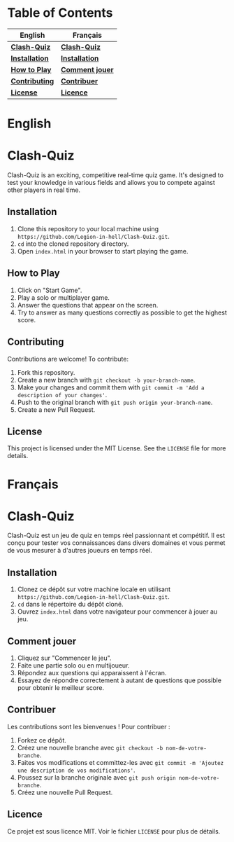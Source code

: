 # Table of Contents

| English                           | Français                            |
| --------------------------------- | ----------------------------------- |
| **[Clash-Quiz](#clash-quiz)**     | **[Clash-Quiz](#clash-quiz-1)**     |
| **[Installation](#installation)** | **[Installation](#installation-1)** |
| **[How to Play](#how-to-play)**   | **[Comment jouer](#comment-jouer)** |
| **[Contributing](#contributing)** | **[Contribuer](#contribuer)**       |
| **[License](#license)**           | **[Licence](#licence)**             |

# English

# Clash-Quiz

Clash-Quiz is an exciting, competitive real-time quiz game. It's designed to test your knowledge in various fields and allows you to compete against other players in real time.

## Installation

1. Clone this repository to your local machine using `https://github.com/Legion-in-hell/Clash-Quiz.git`.
2. `cd` into the cloned repository directory.
3. Open `index.html` in your browser to start playing the game.

## How to Play

1. Click on "Start Game".
2. Play a solo or multiplayer game.
3. Answer the questions that appear on the screen.
4. Try to answer as many questions correctly as possible to get the highest score.

## Contributing

Contributions are welcome! To contribute:

1. Fork this repository.
2. Create a new branch with `git checkout -b your-branch-name`.
3. Make your changes and commit them with `git commit -m 'Add a description of your changes'`.
4. Push to the original branch with `git push origin your-branch-name`.
5. Create a new Pull Request.

## License

This project is licensed under the MIT License. See the `LICENSE` file for more details.

# Français

# Clash-Quiz

Clash-Quiz est un jeu de quiz en temps réel passionnant et compétitif. Il est conçu pour tester vos connaissances dans divers domaines et vous permet de vous mesurer à d'autres joueurs en temps réel.

## Installation

1. Clonez ce dépôt sur votre machine locale en utilisant `https://github.com/Legion-in-hell/Clash-Quiz.git`.
2. `cd` dans le répertoire du dépôt cloné.
3. Ouvrez `index.html` dans votre navigateur pour commencer à jouer au jeu.

## Comment jouer

1. Cliquez sur "Commencer le jeu".
2. Faite une partie solo ou en multijoueur.
3. Répondez aux questions qui apparaissent à l'écran.
4. Essayez de répondre correctement à autant de questions que possible pour obtenir le meilleur score.

## Contribuer

Les contributions sont les bienvenues ! Pour contribuer :

1. Forkez ce dépôt.
2. Créez une nouvelle branche avec `git checkout -b nom-de-votre-branche`.
3. Faites vos modifications et committez-les avec `git commit -m 'Ajoutez une description de vos modifications'`.
4. Poussez sur la branche originale avec `git push origin nom-de-votre-branche`.
5. Créez une nouvelle Pull Request.

## Licence

Ce projet est sous licence MIT. Voir le fichier `LICENSE` pour plus de détails.
